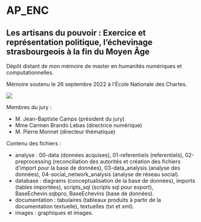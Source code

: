 # AP_ENC
## Les artisans du pouvoir : Exercice et représentation politique, l’échevinage strasbourgeois à la fin du Moyen Âge

Dépôt distant de mon mémoire de master en humanités numériques et computationnelles.

Mémoire soutenu le 26 septembre 2022 à l'École Nationale des Chartes.

<img src="images/md/échevins.png" style="display: block; margin: auto;" />

Membres du jury :
- M. Jean-Baptiste Camps (président du jury)
- Mme Carmen Brando Lebas (directrice numérique)
- M. Pierre Monnet (directeur thématique)

Contenu des fichiers :
- analyse : 00-data (données acquises), 01-referentiels (referentiels), 02-preprocessing (reconciliation des autorités et création des fichiers d'import pour la base de données), 03-data_analysis (analyse des données), 04-social_network_analysis (analyse de réseau social).
- database : diagrams (conceptualisation de la base de données), imports (tables importées), scripts_sql (scripts sql pour export), BaseEchevin.sqbpro, BaseEchevins (base de données).
- documentation : tabulaires (tableaux produits à partir de la documentation textuelle), textuelles (txt et xml).
- images : graphiques et images.
